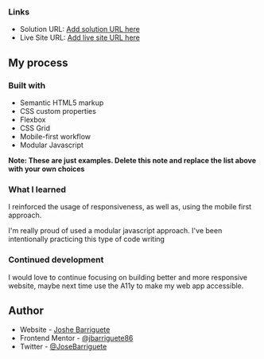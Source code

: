 ### Links

- Solution URL: [Add solution URL here](https://github.com/jbarriguete86/github-user-search-app)
- Live Site URL: [Add live site URL here](https://usersearchappjoshe.netlify.app/)

## My process

### Built with

- Semantic HTML5 markup
- CSS custom properties
- Flexbox
- CSS Grid
- Mobile-first workflow
- Modular Javascript

**Note: These are just examples. Delete this note and replace the list above with your own choices**

### What I learned

I reinforced the usage of responsiveness, as well as, using the mobile first approach.

I'm really proud of used a modular javascript approach. I've been intentionally practicing this type of code writing

### Continued development

I would love to continue focusing on building better and more responsive website, maybe next time use the A11y to make my web app accessible.


## Author

- Website - [Joshe Barriguete](https://github.com/jbarriguete86)
- Frontend Mentor - [@jbarriguete86](https://www.frontendmentor.io/profile/jbarriguete86)
- Twitter - [@JoseBarriguete](https://twitter.com/JoseBarriguete)


